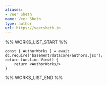 ```yaml
---
aliases:
- Veer Sheth
name: Veer Sheth
type: author
url: https://veersheth.in
---
```



%% WORKS_LIST_START %%

```datacorejsx
const { AuthorWorks } = await dc.require('basement/datacore/authors.jsx');
return function View() {
    return <AuthorWorks/>
}
```
%% WORKS_LIST_END %%